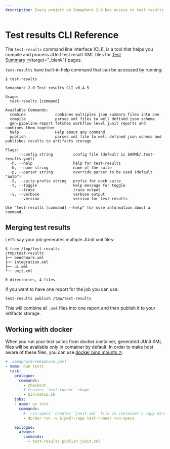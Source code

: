 ```yaml
---
description: Every project on Semaphore 2.0 has access to test results compiler. See this page for more information.
---
```


# Test results CLI Reference

The `test-results` command line interface (CLI), is a tool that helps you compile and
process JUnit test result XML files for [Test Summary&nbsp;↗][test-summary-essentials]{target="_blank"} pages.

`test-results` have built-in help command that can be accessed by running:

```
$ test-results

Semaphore 2.0 Test results CLI v0.4.5

Usage:
  test-results [command]

Available Commands:
  combine             combines multiples json summary files into one
  compile             parses xml files to well defined json schema
  gen-pipeline-report fetches workflow level junit reports and combines them together
  help                Help about any command
  publish             parses xml file to well defined json schema and publishes results to artifacts storage

Flags:
      --config string         config file (default is $HOME/.test-results.yaml)
  -h, --help                  help for test-results
  -N, --name string           name of the suite
  -p, --parser string         override parser to be used (default "auto")
  -S, --suite-prefix string   prefix for each suite
  -t, --toggle                Help message for toggle
      --trace                 trace output
  -v, --verbose               verbose output
      --version               version for test-results

Use "test-results [command] --help" for more information about a command.
```

## Merging test results

Let's say your job generates multiple JUnit xml files:

```shell
$ tree /tmp/test-results
/tmp/test-results
├── benchmark.xml
├── integration.xml
├── ui.xml
└── unit.xml

0 directories, 4 files
```

If you want to have one report for the job you can use:

```shell
test-results publish /tmp/test-results
```

This will combine all `.xml` files into one report and then publish it to your artifacts storage.

## Working with docker

When you run your test suites from docker container, generated JUnit XML files will be available only in container by default.
In order to make host aware of these files, you can use [docker bind mounts&nbsp;↗][docker-bind-mounts]:

```yaml
# .semaphore/semaphore.yaml
- name: Run tests
  task:
    prologue:
      commands:
        - checkout
        # Creates `test-runner` image
        - bin/setup.sh
    jobs:
    - name: go test
      commands:
        # `run-specs` creates `junit.xml` file in container's /app directory
        - docker run -v $(pwd):/app test-runner run-specs

    epilogue:
      always:
        commands:
          - test-results publish junit.xml
```

[test-summary-essentials]: /essentials/test-summary/
[docker-bind-mounts]: https://docs.docker.com/storage/bind-mounts/
